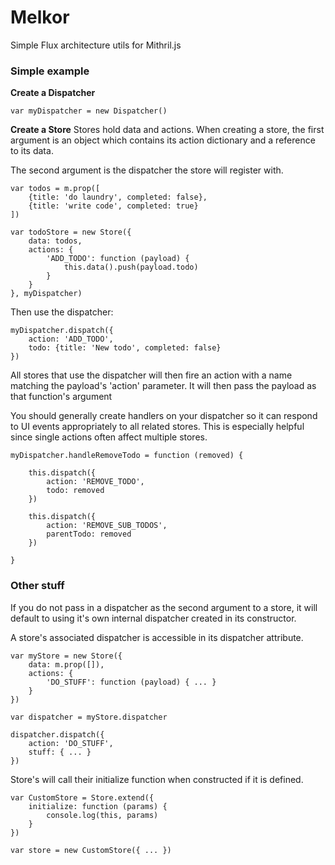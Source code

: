 # Melkor

Simple Flux architecture utils for Mithril.js

### Simple example

**Create a Dispatcher**

```
var myDispatcher = new Dispatcher()
```

**Create a Store**
Stores hold data and actions. When creating a store,
the first argument is an object which contains
its action dictionary and a reference to its data.

The second argument is the dispatcher the store will register with.

```
var todos = m.prop([
    {title: 'do laundry', completed: false},
    {title: 'write code', completed: true}
])

var todoStore = new Store({
    data: todos,
    actions: {
        'ADD_TODO': function (payload) {
            this.data().push(payload.todo)
        }
    }
}, myDispatcher)
```

Then use the dispatcher:

```
myDispatcher.dispatch({
    action: 'ADD_TODO',
    todo: {title: 'New todo', completed: false}
})
```

All stores that use the dispatcher will then fire an action
with a name matching the payload's 'action' parameter. It will
then pass the payload as that function's argument

You should generally create handlers on your dispatcher so it can respond
to UI events appropriately to all related stores. This is especially helpful
since single actions often affect multiple stores.

```
myDispatcher.handleRemoveTodo = function (removed) {

    this.dispatch({
        action: 'REMOVE_TODO',
        todo: removed
    })

    this.dispatch({
        action: 'REMOVE_SUB_TODOS',
        parentTodo: removed
    })

}
```

### Other stuff

If you do not pass in a dispatcher as the second argument to a store,
it will default to using it's own internal dispatcher created in its
constructor.

A store's associated dispatcher is accessible in its dispatcher attribute.

```
var myStore = new Store({
    data: m.prop([]),
    actions: {
        'DO_STUFF': function (payload) { ... }
    }
})

var dispatcher = myStore.dispatcher

dispatcher.dispatch({
    action: 'DO_STUFF',
    stuff: { ... }
})
```

Store's will call their initialize function when constructed
if it is defined.

```
var CustomStore = Store.extend({
    initialize: function (params) {
        console.log(this, params)
    }
})

var store = new CustomStore({ ... })
```
